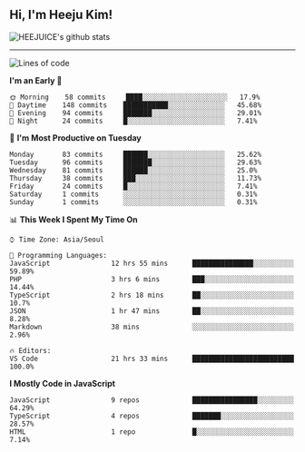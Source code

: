## Hi, I'm Heeju Kim!

![HEEJUICE's github stats](https://github-readme-stats.vercel.app/api?username=HEEJUICE&show_icons=true)

---
<!--START_SECTION:waka-->
![Lines of code](https://img.shields.io/badge/From%20Hello%20World%20I%27ve%20Written-17.0%20million%20lines%20of%20code-blue)

**I'm an Early 🐤** 

```text
🌞 Morning    58 commits     ████░░░░░░░░░░░░░░░░░░░░░   17.9% 
🌆 Daytime    148 commits    ███████████░░░░░░░░░░░░░░   45.68% 
🌃 Evening    94 commits     ███████░░░░░░░░░░░░░░░░░░   29.01% 
🌙 Night      24 commits     █░░░░░░░░░░░░░░░░░░░░░░░░   7.41%

```
📅 **I'm Most Productive on Tuesday** 

```text
Monday       83 commits     ██████░░░░░░░░░░░░░░░░░░░   25.62% 
Tuesday      96 commits     ███████░░░░░░░░░░░░░░░░░░   29.63% 
Wednesday    81 commits     ██████░░░░░░░░░░░░░░░░░░░   25.0% 
Thursday     38 commits     ███░░░░░░░░░░░░░░░░░░░░░░   11.73% 
Friday       24 commits     █░░░░░░░░░░░░░░░░░░░░░░░░   7.41% 
Saturday     1 commits      ░░░░░░░░░░░░░░░░░░░░░░░░░   0.31% 
Sunday       1 commits      ░░░░░░░░░░░░░░░░░░░░░░░░░   0.31%

```


📊 **This Week I Spent My Time On** 

```text
⌚︎ Time Zone: Asia/Seoul

💬 Programming Languages: 
JavaScript               12 hrs 55 mins      ███████████████░░░░░░░░░░   59.89% 
PHP                      3 hrs 6 mins        ███░░░░░░░░░░░░░░░░░░░░░░   14.44% 
TypeScript               2 hrs 18 mins       ██░░░░░░░░░░░░░░░░░░░░░░░   10.7% 
JSON                     1 hr 47 mins        ██░░░░░░░░░░░░░░░░░░░░░░░   8.28% 
Markdown                 38 mins             ░░░░░░░░░░░░░░░░░░░░░░░░░   2.96%

🔥 Editors: 
VS Code                  21 hrs 33 mins      █████████████████████████   100.0%

```

**I Mostly Code in JavaScript** 

```text
JavaScript               9 repos             ████████████████░░░░░░░░░   64.29% 
TypeScript               4 repos             ███████░░░░░░░░░░░░░░░░░░   28.57% 
HTML                     1 repo              █░░░░░░░░░░░░░░░░░░░░░░░░   7.14%

```



<!--END_SECTION:waka-->
